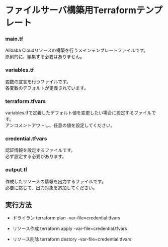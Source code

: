# ファイルサーバ構築用Terraformテンプレート
### main.tf
Alibaba Cloudリソースの構築を行うメインテンプレートファイルです。  
原則的に、編集する必要はありません。

### variables.tf
変数の宣言を行うファイルです。  
各変数のデフォルトが定義されています。

### terraform.tfvars
variables.tfで定義したデフォルト値を変更したい場合に設定するファイルです。  
アンコメントアウトし、任意の値を設定してください。

### credential.tfvars
認証情報を設定するファイルです。  
必ず設定する必要があります。

### output.tf
作成したリソースの情報を出力するファイルです。  
必要に応じて、出力対象を追加してください。

## 実行方法

* ドライラン
		terraform plan -var-file=credential.tfvars


* リソース作成
                terraform apply -var-file=credential.tfvars


* リソース削除
                terraform destory -var-file=credential.tfvars


